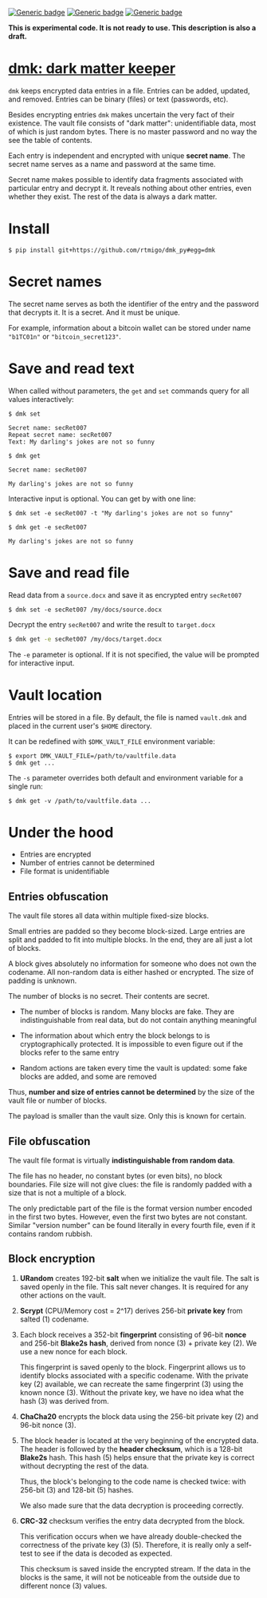 [![Generic badge](https://img.shields.io/badge/Status-Experimental-red.svg)](#)
[![Generic badge](https://img.shields.io/badge/Python-3.7+-blue.svg)](#)
[![Generic badge](https://img.shields.io/badge/OS-Linux%20|%20macOS%20|%20Windows-blue.svg)](#)

**This is experimental code. It is not ready to use. This description is also a
draft.**

# [dmk: dark matter keeper](https://github.com/rtmigo/dmk_py)

`dmk` keeps encrypted data entries in a file. Entries can be added, updated, and removed.
Entries can be binary (files) or text (passwords, etc).

Besides encrypting entries `dmk` makes uncertain the very fact of their
existence. The vault file consists of "dark matter":
unidentifiable data, most of which is just random bytes. There is no master
password and no way the see the table of contents.

Each entry is independent and encrypted with unique **secret name**. The secret 
name serves as a name and password at the same time.

Secret name makes possible to identify data
fragments associated with particular entry and decrypt it. It reveals nothing
about other entries, even whether they exist. The rest of the data is always a
dark matter.


# Install

``` 
$ pip install git+https://github.com/rtmigo/dmk_py#egg=dmk
```

# Secret names

The secret name serves as both the identifier of the entry and the password that
decrypts it. It is a secret. And it must be unique.

For example, information about a bitcoin wallet can be stored under name
`"b1TC01n"` or `"bitcoin_secret123"`.

# Save and read text

When called without parameters, the `get` and `set` commands query for all 
values interactively:

``` 
$ dmk set

Secret name: secRet007
Repeat secret name: secRet007 
Text: My darling's jokes are not so funny
```

``` 
$ dmk get

Secret name: secRet007
 
My darling's jokes are not so funny
```

Interactive input is optional. You can get by with one line:

``` 
$ dmk set -e secRet007 -t "My darling's jokes are not so funny"
```

``` 
$ dmk get -e secRet007

My darling's jokes are not so funny
```



# Save and read file

Read data from a `source.docx` and save it as encrypted entry `secRet007`

```  
$ dmk set -e secRet007 /my/docs/source.docx
```

Decrypt the entry `secRet007` and write the result to `target.docx`

``` bash
$ dmk get -e secRet007 /my/docs/target.docx
```

The `-e` parameter is optional. If it is not specified, the value will be
prompted for interactive input.

# Vault location

Entries will be stored in a file. By default, the file is named `vault.dmk` and
placed in the current user's `$HOME` directory.

It can be redefined with `$DMK_VAULT_FILE` environment variable:

``` 
$ export DMK_VAULT_FILE=/path/to/vaultfile.data
$ dmk get ...  
```

The `-s` parameter overrides both default and environment variable for a 
single run: 

``` 
$ dmk get -v /path/to/vaultfile.data ...  
```

# Under the hood

- Entries are encrypted 
- Number of entries cannot be determined
- File format is unidentifiable

## Entries obfuscation

The vault file stores all data within multiple fixed-size blocks.

Small entries are padded so they become block-sized. Large entries are split and
padded to fit into multiple blocks. In the end, they are all just a lot of
blocks.

A block gives absolutely no information for someone who does not own the
codename. All non-random data is either hashed or encrypted. The size of padding
is unknown.

The number of blocks is no secret. Their contents are secret.

- The number of blocks is random. Many blocks are fake. They are
  indistinguishable from real data, but do not contain anything meaningful

- The information about which entry the block belongs to is cryptographically
  protected. It is impossible to even figure out if the blocks refer to the same
  entry

- Random actions are taken every time the vault is updated: some fake blocks are
  added, and some are removed

Thus, **number and size of entries cannot be determined** by the size of the
vault file or number of blocks.

The payload is smaller than the vault size. Only this is known for certain.

## File obfuscation

The vault file format is virtually **indistinguishable from random data**.

The file has no header, no constant bytes (or even bits), no block boundaries.
File size will not give clues: the file is randomly padded with a size that is
not a multiple of a block.

The only predictable part of the file is the format version number encoded in
the first two bytes. However, even the first two bytes are not constant.
Similar "version number" can be found literally in every fourth file, even if it
contains random rubbish.

## Block encryption

1) **URandom** creates 192-bit **salt** when we initialize the vault file. The
   salt is saved openly in the file. This salt never changes. It is required for
   any other actions on the vault.

2) **Scrypt** (CPU/Memory cost = 2^17) derives 256-bit **private key** from
   salted (1) codename.

3) Еach block receives a 352-bit **fingerprint** consisting of 96-bit **nonce**
   and 256-bit **Blake2s** **hash**, derived from nonce (3) + private key (2).
   We use a new nonce for each block.

   This fingerprint is saved openly to the block. Fingerprint allows us to
   identify blocks associated with a specific codename. With the private key (2)
   available, we can recreate the same fingerprint (3) using the known nonce
   (3). Without the private key, we have no idea what the hash (3) was derived
   from.

4) **ChaCha20** encrypts the block data using the 256-bit private key (2) and 96-bit
   nonce (3).

5) The block header is located at the very beginning of the encrypted data. The
   header is followed by the **header checksum**, which is a 128-bit
   **Blake2s** hash. This hash (5) helps ensure that the private key is correct
   without decrypting the rest of the data.

   Thus, the block's belonging to the code name is checked twice: with 256-bit
   (3) and 128-bit (5) hashes.

   We also made sure that the data decryption is proceeding correctly.

6) **CRC-32** checksum verifies the entry data decrypted from the block.

   This verification occurs when we have already double-checked the correctness
   of the private key (3) (5). Therefore, it is really only a self-test to see
   if the data is decoded as expected.

   This checksum is saved inside the encrypted stream. If the data in the blocks
   is the same, it will not be noticeable from the outside due to different
   nonce (3) values.





